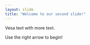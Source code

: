```yaml
---
layout: slide
title: "Welcome to our second slide!"
---
```


Vesa text with more text.

Use the right arrow to begin!
